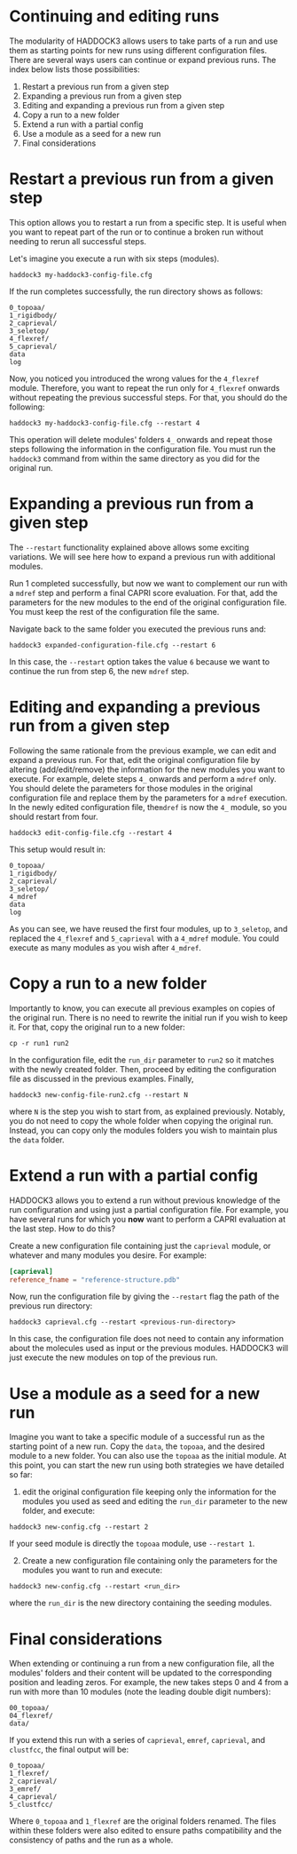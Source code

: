 # Continuing and editing runs

The modularity of HADDOCK3 allows users to take parts of a run and use them as
starting points for new runs using different configuration files. There are
several ways users can continue or expand previous runs. The index below lists
those possibilities:

1. Restart a previous run from a given step
1. Expanding a previous run from a given step
1. Editing and expanding a previous run from a given step
1. Copy a run to a new folder
1. Extend a run with a partial config
1. Use a module as a seed for a new run
1. Final considerations

# Restart a previous run from a given step

This option allows you to restart a run from a specific step. It is useful when
you want to repeat part of the run or to continue a broken run without needing
to rerun all successful steps.

Let's imagine you execute a run with six steps (modules).

```
haddock3 my-haddock3-config-file.cfg
```

If the run completes successfully, the run directory shows as follows:

```
0_topoaa/
1_rigidbody/
2_caprieval/
3_seletop/
4_flexref/
5_caprieval/
data
log
```

Now, you noticed you introduced the wrong values for the `4_flexref` module.
Therefore, you want to repeat the run only for `4_flexref` onwards without
repeating the previous successful steps. For that, you should do the following:

```
haddock3 my-haddock3-config-file.cfg --restart 4
```

This operation will delete modules' folders `4_` onwards and repeat those steps
following the information in the configuration file. You must run the `haddock3`
command from within the same directory as you did for the original run.

# Expanding a previous run from a given step

The `--restart` functionality explained above allows some exciting variations.
We will see here how to expand a previous run with additional modules.

Run 1 completed successfully, but now we want to complement our run with a
`mdref` step and perform a final CAPRI score evaluation. For that, add the
parameters for the new modules to the end of the original configuration file.
You must keep the rest of the configuration file the same.

Navigate back to the same folder you executed the previous runs and:

```
haddock3 expanded-configuration-file.cfg --restart 6
```

In this case, the `--restart` option takes the value `6` because we want to
continue the run from step 6, the new `mdref` step.

# Editing and expanding a previous run from a given step

Following the same rationale from the previous example, we can edit and expand a
previous run. For that, edit the original configuration file by altering
(add/edit/remove) the information for the new modules you want to execute. For
example, delete steps `4_` onwards and perform a `mdref` only. You should delete
the parameters for those modules in the original configuration file and replace
them by the parameters for a `mdref` execution. In the newly edited
configuration file, the`mdref` is now the `4_` module, so you should restart
from four.

```
haddock3 edit-config-file.cfg --restart 4
```

This setup would result in:

```
0_topoaa/
1_rigidbody/
2_caprieval/
3_seletop/
4_mdref
data
log
```

As you can see, we have reused the first four modules, up to `3_seletop`, and
replaced the `4_flexref` and `5_caprieval` with a `4_mdref` module. You could
execute as many modules as you wish after `4_mdref`.

# Copy a run to a new folder

Importantly to know, you can execute all previous examples on copies of the
original run. There is no need to rewrite the initial run if you wish to keep
it. For that, copy the original run to a new folder:

```
cp -r run1 run2
```

In the configuration file, edit the `run_dir` parameter to `run2` so it
matches with the newly created folder. Then, proceed by editing the
configuration file as discussed in the previous examples. Finally,

```
haddock3 new-config-file-run2.cfg --restart N
```

where `N` is the step you wish to start from, as explained previously. Notably,
you do not need to copy the whole folder when copying the original run. Instead,
you can copy only the modules folders you wish to maintain plus the `data`
folder.

# Extend a run with a partial config

HADDOCK3 allows you to extend a run without previous knowledge of the run
configuration and using just a partial configuration file.
For example, you have several runs for which you **now** want to
perform a CAPRI evaluation at the last step. How to do this?

Create a new configuration file containing just the `caprieval` module, or
whatever and many modules you desire. For example:

```toml
[caprieval]
reference_fname = "reference-structure.pdb"
```

Now, run the configuration file by giving the `--restart` flag the path of the
previous run directory:

```
haddock3 caprieval.cfg --restart <previous-run-directory>
```

In this case, the configuration file does not need to contain any information
about the molecules used as input or the previous modules. HADDOCK3 will just
execute the new modules on top of the previous run.

# Use a module as a seed for a new run

Imagine you want to take a specific module of a successful run as the starting
point of a new run. Copy the `data`, the `topoaa`, and the desired module to a
new folder. You can also use the `topoaa` as the initial module. At this point,
you can start the new run using both strategies we have detailed so far:

1) edit the original configuration file keeping only the information for the
modules you used as seed and editing the `run_dir` parameter to the new folder,
and execute:

```
haddock3 new-config.cfg --restart 2
```

If your seed module is directly the `topoaa` module, use `--restart 1`.

2) Create a new configuration file containing only the parameters for the
modules you want to run and execute:

```
haddock3 new-config.cfg --restart <run_dir>
```

where the `run_dir` is the new directory containing the seeding modules.

# Final considerations

When extending or continuing a run from a new configuration file, all the
modules' folders and their content will be updated to the corresponding position
and leading zeros. For example, the new takes steps 0 and 4 from a run with more
than 10 modules (note the leading double digit numbers):

```
00_topoaa/
04_flexref/
data/
```

If you extend this run with a series of `caprieval`, `emref`, `caprieval`, and
`clustfcc`, the final output will be:

```
0_topoaa/
1_flexref/
2_caprieval/
3_emref/
4_caprieval/
5_clustfcc/
```

Where `0_topoaa` and `1_flexref` are the original folders renamed. The files
within these folders were also edited to ensure paths compatibility and the
consistency of paths and the run as a whole.

